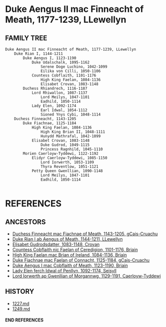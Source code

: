 # Duke Aengus II mac Finneacht of Meath, 1177-1239, LLewellyn

## FAMILY TREE 
```
Duke Aengus II mac Finneacht of Meath, 1177-1239, LLewellyn
	Duke Rian I, 1144-1211
		Duke Aengus I, 1123-1190
			Duke Udalschalk, 1095-1162
				Serene Doge Luchino, 1042-1099
				Eilika von Cilli, 1050-1106
			Countess Cobflaith, 1101-1176
				High King Faelan, 1084-1136
				Elisabet Crovan, 1083-1148		
		Duchess Rhiandrech, 1116-1187
			Lord Rhiwallon, 1087-1137
				Lord Meilys, 1047-1101
				Eadhild, 1050-1114
			Lady Elen, 1092-1174
				Earl Idwal, 1054-1112
				Sioned Ynys Cybi, 1048-1114
	Duchess Finneacht, 1143-1205
		Duke Fiachnae, 1125-1184
			High King Faelan, 1084-1136
				High King Brian II, 1048-1111
				Hunydd Mathrafal, 1042-1099
			Elisabet Crovan, 1083-1148		
				Duke Gudrod, 1049-1115
				Princess Ragnhild, 1045-1110
		Morien Caerloyw-Tyddewi, 1122-1192
			Elidyr Caerloyw-Tyddewi, 1085-1150
				Lord Iorwerth, 1053-1109
				Thyra Reventlow, 1051-1121
			Petty Queen Gwenllian, 1090-1148
				Lord Meilys, 1047-1101
				Eadhild, 1050-1114
				
```


# REFERENCES

## ANCESTORS
* [Duchess Finneacht mac Fiachnae of Meath, 1143-1205, gCais-Cruachu](finneacht_mac_fiachnae_1143.md)
* [Duke Rian I ab Aengus of Meath, 1144-1211, LLewellyn](rian_i_ab_aengus_1144.md)
* [Elisabet Gudrodsdatter, 1083-1148, Crovan](elisabet_gudrodsdatter_1083.md)
* [Countess Cobflaith nic Faelan of Ceredigion, 1101-1176, Briain](cobflaith_nic_faelan_1101.md)
* [High King Faelan mac Brian of Ireland, 1084-1136, Briain](faelan_mac_brian_1084.md)
* [Duke Fiachnae mac Faelan of Connacht, 1125-1184, gCais-Cruachu](fiachnae_mac_faelan_1125.md)
* [Duke Aengus I mac Cobflaith of Meath, 1123-1190, Briain](aengus_i_mac_cobflaith_1123.md)
* [Lady Elen ferch Idwal of Penllyn, 1092-1174, Seisyll](elen_ferch_idwal_1092.md)
* [Lord Iorwerth ap Gwenllian of Morgannwg, 1129-1191, Caerloyw-Tyddewi](iorwerth_ap_gwenllian_1129.md)

## HISTORY
* [1227.md](../h/1227.md)
* [1249.md](../h/1249.md)

#### END REFERENCES

